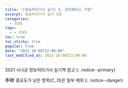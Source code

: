 ```yaml
---
title: "[정보처리기사 실기] 5. 인터페이스 구현"
excerpt: 정보처리기사 실기 5장
categories:
  - JCKS
tags:
  - - JCKS
toc: true
toc_sticky: true
popular: true
date: "2021-10-08T22:00:00"
last_modified_at: 2021-10-08T22:00:00
---
```


2021 시나공 정보처리기사 실기책 참고
{: .notice--primary}

**주의!** 중요도가 낮은 항목(C, D)은 일부 제외
{: .notice--danger}
